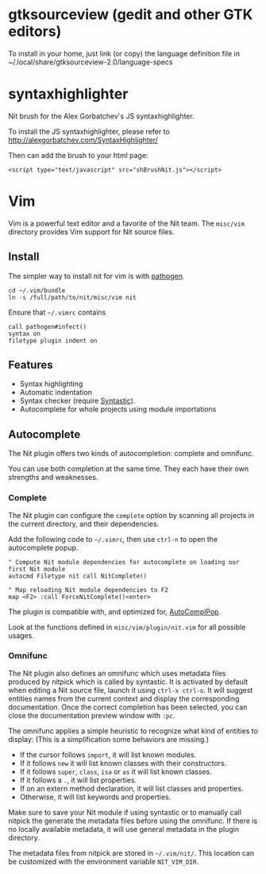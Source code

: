 # gtksourceview (gedit and other GTK editors)
To install in your home, just link (or copy) the language definition file in ~/.local/share/gtksourceview-2.0/language-specs

# syntaxhighlighter

Nit brush for the Alex Gorbatchev's JS syntaxhighlighter.

To install the JS syntaxhighlighter, please refer to http://alexgorbatchev.com/SyntaxHighlighter/

Then can add the brush to your html page:

	<script type="text/javascript" src="shBrushNit.js"></script>

# Vim

Vim is a powerful text editor and a favorite of the Nit team.
The `misc/vim` directory provides Vim support for Nit source files.

## Install

The simpler way to install nit for vim is with [pathogen][1].

    cd ~/.vim/bundle
    ln -s /full/path/to/nit/misc/vim nit

Ensure that `~/.vimrc` contains

    call pathogen#infect()
    syntax on
    filetype plugin indent on

  [1]: https://github.com/tpope/vim-pathogen

## Features

 * Syntax highlighting
 * Automatic indentation
 * Syntax checker (require [Syntastic][2]).
 * Autocomplete for whole projects using module importations

  [2]: https://github.com/scrooloose/syntastic

## Autocomplete

The Nit plugin offers two kinds of autocompletion: complete and omnifunc.

You can use both completion at the same time. They each have their own strengths and weaknesses.

### Complete

The Nit plugin can configure the `complete` option by scanning all projects in the
current directory, and their dependencies.

Add the following code to `~/.vimrc`, then use `ctrl-n` to open the
autocomplete popup.

~~~
" Compute Nit module dependencies for autocomplete on loading our first Nit module
autocmd Filetype nit call NitComplete()

" Map reloading Nit module dependencies to F2
map <F2> :call ForceNitComplete()<enter>
~~~

The plugin is compatible with, and optimized for, [AutoComplPop][3].

Look at the functions defined in `misc/vim/plugin/nit.vim` for all possible
usages.

  [3]: http://www.vim.org/scripts/script.php?script_id=1879

### Omnifunc

The Nit plugin also defines an omnifunc which uses metadata files produced by nitpick which
is called by syntastic.
It is activated by default when editing a Nit source file, launch it using `ctrl-x ctrl-o`.
It will suggest entities names from the current context and display the corresponding documentation.
Once the correct completion has been selected, you can close the documentation preview window with `:pc`.

The omnifunc applies a simple heuristic to recognize what kind of entities to display:
(This is a simplification some behaviors are missing.)

* If the cursor follows `import`, it will list known modules.
* If it follows `new` it will list known classes with their constructors.
* If it follows `super`, `class`, `isa` or `as` it will list known classes.
* If it follows a `.`, it will list properties.
* If on an extern method declaration, it will list classes and properties.
* Otherwise, it will list keywords and properties.

Make sure to save your Nit module if using syntastic or to manually call nitpick the generate
the metadata files before using the omnifunc. If there is no locally available metadata, it
will use general metadata in the plugin directory.

The metadata files from nitpick are stored in `~/.vim/nit/`. This location can be customized with
the environment variable `NIT_VIM_DIR`.
